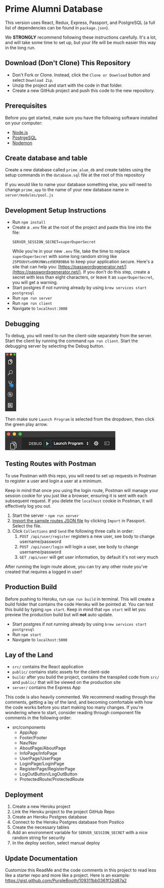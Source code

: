 # Prime Alumni Database
This version uses React, Redux, Express, Passport, and PostgreSQL (a full list of dependencies can be found in `package.json`).

We **STRONGLY** recommend following these instructions carefully. It's a lot, and will take some time to set up, but your life will be much easier this way in the long run.

## Download (Don't Clone) This Repository

* Don't Fork or Clone. Instead, click the `Clone or Download` button and select `Download Zip`.
* Unzip the project and start with the code in that folder.
* Create a new GitHub project and push this code to the new repository.

## Prerequisites

Before you get started, make sure you have the following software installed on your computer:

- [Node.js](https://nodejs.org/en/)
- [PostrgeSQL](https://www.postgresql.org/)
- [Nodemon](https://nodemon.io/)

## Create database and table

Create a new database called `prime_alum_db` and create tables using the setup commands in the `database.sql` file at the root of this repository

If you would like to name your database something else, you will need to change `prime_app` to the name of your new database name in `server/modules/pool.js`

## Development Setup Instructions

* Run `npm install`
* Create a `.env` file at the root of the project and paste this line into the file:
    ```
    SERVER_SESSION_SECRET=superDuperSecret
    ```
    While you're in your new `.env` file, take the time to replace `superDuperSecret` with some long random string like `25POUbVtx6RKVNWszd9ERB9Bb6` to keep your application secure. Here's a site that can help you: [https://passwordsgenerator.net/](https://passwordsgenerator.net/). If you don't do this step, create a secret with less than eight characters, or leave it as `superDuperSecret`, you will get a warning.
* Start postgres if not running already by using `brew services start postgresql`
* Run `npm run server`
* Run `npm run client`
* Navigate to `localhost:3000`

## Debugging

To debug, you will need to run the client-side separately from the server. Start the client by running the command `npm run client`. Start the debugging server by selecting the Debug button.

![VSCode Toolbar](documentation/images/vscode-toolbar.png)

Then make sure `Launch Program` is selected from the dropdown, then click the green play arrow.

![VSCode Debug Bar](documentation/images/vscode-debug-bar.png)


## Testing Routes with Postman

To use Postman with this repo, you will need to set up requests in Postman to register a user and login a user at a minimum. 

Keep in mind that once you using the login route, Postman will manage your session cookie for you just like a browser, ensuring it is sent with each subsequent request. If you delete the `localhost` cookie in Postman, it will effectively log you out.

1. Start the server - `npm run server`
2. [Import the sample routes JSON file](./PostmanPrimeSoloRoutes.json) by clicking `Import` in Passport. Select the file.
3. Click `Collections` and `Send` the following three calls in order:
    1. `POST /api/user/register` registers a new user, see body to change username/password
    2. `POST /api/user/login` will login a user, see body to change username/password
    3. `GET /api/user` will get user information, by default it's not very much

After running the login route above, you can try any other route you've created that requires a logged in user!


## Production Build

Before pushing to Heroku, run `npm run build` in terminal. This will create a build folder that contains the code Heroku will be pointed at. You can test this build by typing `npm start`. Keep in mind that `npm start` will let you preview the production build but will **not** auto update.

* Start postgres if not running already by using `brew services start postgresql`
* Run `npm start`
* Navigate to `localhost:5000`

## Lay of the Land

* `src/` contains the React application
* `public/` contains static assets for the client-side
* `build/` after you build the project, contains the transpiled code from `src/` and `public/` that will be viewed on the production site
* `server/` contains the Express App

This code is also heavily commented. We recommend reading through the comments, getting a lay of the land, and becoming comfortable with how the code works before you start making too many changes. If you're wondering where to start, consider reading through component file comments in the following order:

* src/components
  * App/App
  * Footer/Footer
  * Nav/Nav
  * AboutPage/AboutPage
  * InfoPage/InfoPage
  * UserPage/UserPage
  * LoginPage/LoginPage
  * RegisterPage/RegisterPage
  * LogOutButton/LogOutButton
  * ProtectedRoute/ProtectedRoute

## Deployment

1. Create a new Heroku project
1. Link the Heroku project to the project GitHub Repo
1. Create an Heroku Postgres database
1. Connect to the Heroku Postgres database from Postico
1. Create the necessary tables
1. Add an environment variable for `SERVER_SESSION_SECRET` with a nice random string for security
1. In the deploy section, select manual deploy

## Update Documentation

Customize this ReadMe and the code comments in this project to read less like a starter repo and more like a project. Here is an example: https://gist.github.com/PurpleBooth/109311bb0361f32d87a2
